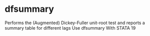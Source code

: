 # dfsummary
Performs the (Augmented) Dickey-Fuller unit-root test and reports a summary table for different lags Use dfsummary With STATA 19
